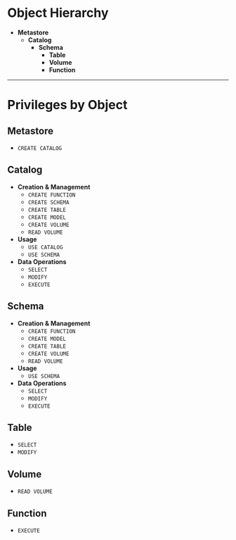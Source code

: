 # Object Hierarchy

- **Metastore**  
  - **Catalog**  
    - **Schema**  
      - **Table**  
      - **Volume**  
      - **Function**

---

# Privileges by Object

## Metastore
- `CREATE CATALOG`

## Catalog
- **Creation & Management**  
  - `CREATE FUNCTION`  
  - `CREATE SCHEMA`  
  - `CREATE TABLE`  
  - `CREATE MODEL`  
  - `CREATE VOLUME`  
  - `READ VOLUME`
- **Usage**  
  - `USE CATALOG`  
  - `USE SCHEMA`
- **Data Operations**  
  - `SELECT`  
  - `MODIFY`  
  - `EXECUTE`

## Schema
- **Creation & Management**  
  - `CREATE FUNCTION`  
  - `CREATE MODEL`  
  - `CREATE TABLE`  
  - `CREATE VOLUME`  
  - `READ VOLUME`
- **Usage**  
  - `USE SCHEMA`
- **Data Operations**  
  - `SELECT`  
  - `MODIFY`  
  - `EXECUTE`

## Table
- `SELECT`  
- `MODIFY`

## Volume
- `READ VOLUME`

## Function
- `EXECUTE`
